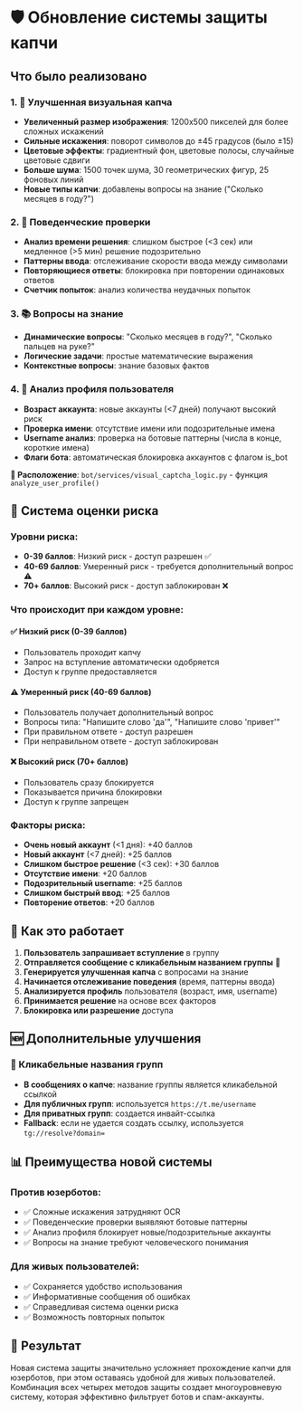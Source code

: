 # 🛡️ Обновление системы защиты капчи

## Что было реализовано

### 1. 🎨 Улучшенная визуальная капча
- **Увеличенный размер изображения**: 1200x500 пикселей для более сложных искажений
- **Сильные искажения**: поворот символов до ±45 градусов (было ±15)
- **Цветовые эффекты**: градиентный фон, цветовые полосы, случайные цветовые сдвиги
- **Больше шума**: 1500 точек шума, 30 геометрических фигур, 25 фоновых линий
- **Новые типы капчи**: добавлены вопросы на знание ("Сколько месяцев в году?")

### 2. 🧠 Поведенческие проверки
- **Анализ времени решения**: слишком быстрое (<3 сек) или медленное (>5 мин) решение подозрительно
- **Паттерны ввода**: отслеживание скорости ввода между символами
- **Повторяющиеся ответы**: блокировка при повторении одинаковых ответов
- **Счетчик попыток**: анализ количества неудачных попыток

### 3. 📚 Вопросы на знание
- **Динамические вопросы**: "Сколько месяцев в году?", "Сколько пальцев на руке?"
- **Логические задачи**: простые математические выражения
- **Контекстные вопросы**: знание базовых фактов

### 4. 👤 Анализ профиля пользователя
- **Возраст аккаунта**: новые аккаунты (<7 дней) получают высокий риск
- **Проверка имени**: отсутствие имени или подозрительные имена
- **Username анализ**: проверка на ботовые паттерны (числа в конце, короткие имена)
- **Флаги бота**: автоматическая блокировка аккаунтов с флагом is_bot

**📍 Расположение**: `bot/services/visual_captcha_logic.py` - функция `analyze_user_profile()`

## 🎯 Система оценки риска

### Уровни риска:
- **0-39 баллов**: Низкий риск - доступ разрешен ✅
- **40-69 баллов**: Умеренный риск - требуется дополнительный вопрос ⚠️
- **70+ баллов**: Высокий риск - доступ заблокирован ❌

### Что происходит при каждом уровне:

#### ✅ Низкий риск (0-39 баллов)
- Пользователь проходит капчу
- Запрос на вступление автоматически одобряется
- Доступ к группе предоставляется

#### ⚠️ Умеренный риск (40-69 баллов)
- Пользователь получает дополнительный вопрос
- Вопросы типа: "Напишите слово 'да'", "Напишите слово 'привет'"
- При правильном ответе - доступ разрешен
- При неправильном ответе - доступ заблокирован

#### ❌ Высокий риск (70+ баллов)
- Пользователь сразу блокируется
- Показывается причина блокировки
- Доступ к группе запрещен

### Факторы риска:
- **Очень новый аккаунт** (<1 дня): +40 баллов
- **Новый аккаунт** (<7 дней): +25 баллов
- **Слишком быстрое решение** (<3 сек): +30 баллов
- **Отсутствие имени**: +20 баллов
- **Подозрительный username**: +25 баллов
- **Слишком быстрый ввод**: +25 баллов
- **Повторение ответов**: +20 баллов

## 🔧 Как это работает

1. **Пользователь запрашивает вступление** в группу
2. **Отправляется сообщение с кликабельным названием группы** 🔗
3. **Генерируется улучшенная капча** с вопросами на знание
4. **Начинается отслеживание поведения** (время, паттерны ввода)
5. **Анализируется профиль** пользователя (возраст, имя, username)
6. **Принимается решение** на основе всех факторов
7. **Блокировка или разрешение** доступа

## 🆕 Дополнительные улучшения

### 🔗 Кликабельные названия групп
- **В сообщениях о капче**: название группы является кликабельной ссылкой
- **Для публичных групп**: используется `https://t.me/username`
- **Для приватных групп**: создается инвайт-ссылка
- **Fallback**: если не удается создать ссылку, используется `tg://resolve?domain=`

## 📊 Преимущества новой системы

### Против юзерботов:
- ✅ Сложные искажения затрудняют OCR
- ✅ Поведенческие проверки выявляют ботовые паттерны
- ✅ Анализ профиля блокирует новые/подозрительные аккаунты
- ✅ Вопросы на знание требуют человеческого понимания

### Для живых пользователей:
- ✅ Сохраняется удобство использования
- ✅ Информативные сообщения об ошибках
- ✅ Справедливая система оценки риска
- ✅ Возможность повторных попыток

## 🚀 Результат

Новая система защиты значительно усложняет прохождение капчи для юзерботов, при этом оставаясь удобной для живых пользователей. Комбинация всех четырех методов защиты создает многоуровневую систему, которая эффективно фильтрует ботов и спам-аккаунты.
